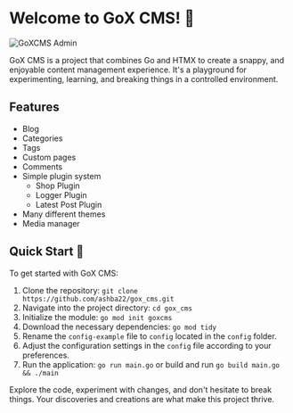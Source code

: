 # Welcome to GoX CMS! 🎉

![GoXCMS Admin](https://i.imgur.com/ipHrr9x.png)

GoX CMS is a project that combines Go and HTMX to create a snappy, and enjoyable content management experience. It's a playground for experimenting, learning, and breaking things in a controlled environment.

## Features

- Blog
- Categories
- Tags
- Custom pages
- Comments
- Simple plugin system
    - Shop Plugin
    - Logger Plugin
    - Latest Post Plugin
- Many different themes
- Media manager

## Quick Start 🏁

To get started with GoX CMS:

1. Clone the repository: `git clone https://github.com/ashba22/gox_cms.git`
2. Navigate into the project directory: `cd gox_cms`
3. Initialize the module: `go mod init goxcms`
4. Download the necessary dependencies: `go mod tidy`
5. Rename the `config-example` file to `config` located in the `config` folder.
6. Adjust the configuration settings in the `config` file according to your preferences.
7. Run the application: `go run main.go` or build and run `go build main.go && ./main`

Explore the code, experiment with changes, and don't hesitate to break things. Your discoveries and creations are what make this project thrive.
